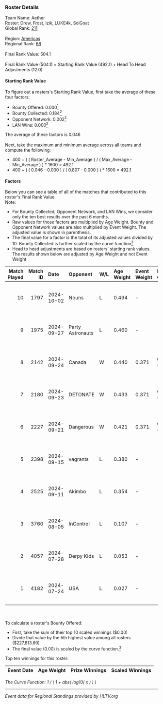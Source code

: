 ### Roster Details<br />
Team Name: Aether<br />
Roster: Drew, Frost, Izik, LUKE4k, SolGoat<br />
Global Rank: [211](../../standings_global_2025_01_16.md)<br />
<br />
Region: [Americas]( ../../standings_americas_2025_01_16.md)<br />
Regional Rank: [68]( ../../standings_americas_2025_01_16.md)<br />
<br />
Final Rank Value:  504.1<br />
<br />
Final Rank Value (504.1) = Starting Rank Value (492.1) + Head To Head Adjustments (12.0)<br />

#### Starting Rank Value<br />
To figure out a rosters's Starting Rank Value, first take the average of these four factors:<br />
- Bounty Offered: 0.000[<sup>1</sup>](#table2)
- Bounty Collected: 0.184[<sup>2</sup>](#table1)
- Opponent Network: 0.002[<sup>2</sup>](#table1)
- LAN Wins: 0.000[<sup>2</sup>](#table1)

The average of these factors is 0.046<br />
<br />
Next, take the maximum and minimum average across all teams and compute the following:<br />
- 400 + ( ( Roster_Average - Min_Average ) / ( Max_Average - Min_Average ) ) * 1600 = 492.1
- 400 + ( ( 0.046 - 0.000 ) / ( 0.807 - 0.000 ) ) * 1600 = 492.1


#### Factors<br />
Below you can see a table of all of the matches that contributed to this roster's Final Rank Value.<br />
Note:<br />

- For Bounty Collected, Opponent Network, and LAN Wins, we consider only the ten best results over the past 6 months.
- Raw values for those factors are multiplied by Age Weight. Bounty and Opponent Network values are also multiplied by Event Weight. The adjusted value is shown in parenthesis.
- The final value for a factor is the total of its adjusted values divided by 10. Bounty Collected is further scaled by the curve function[<sup>3</sup>](#curveFunction)
- Head to head adjustments are based on rosters' starting rank values. The results shown below are adjusted by Age Weight and not Event Weight
<span id="table1"></span><br />


| Match Played | Match ID | Date       | Opponent         | W/L | Age Weight | Event Weight | Bounty Collected | Opponent Network | LAN Wins  | H2H Adj. | Roster                               |
| -: | -: | :- | :- | :- | :- | :- | :- | :- | :- | -: | :- |
|           10 |     1797 | 2024-10-02 | Nouns            | L   | 0.494      | -            | -                | -                | -         |    -0.56 | Drew, Frost, Izik, LUKE4k, SolGoat   |
|            9 |     1975 | 2024-09-27 | Party Astronauts | L   | 0.460      | -            | -                | -                | -         |    -1.34 | AtomiK, Drew, Frost, LUKE4k, SolGoat |
|            8 |     2142 | 2024-09-24 | Canada           | W   | 0.440      | 0.371        | 0.002 (0.000)    | 0.065 (0.011)    | 0 (0.000) |     9.49 | AtomiK, Drew, Frost, LUKE4k, SolGoat |
|            7 |     2180 | 2024-09-23 | DETONATE         | W   | 0.433      | 0.371        | 0.000 (0.000)    | 0.033 (0.005)    | 0 (0.000) |     6.68 | AtomiK, Drew, Frost, LUKE4k, SolGoat |
|            6 |     2227 | 2024-09-21 | Dangerous        | W   | 0.421      | 0.371        | 0.000 (0.000)    | 0.000 (0.000)    | 0 (0.000) |     5.01 | AtomiK, Frost, Izik, LUKE4k, SolGoat |
|            5 |     2398 | 2024-09-15 | vagrants         | L   | 0.380      | -            | -                | -                | -         |    -2.45 | AtomiK, Drew, Frost, LUKE4k, SolGoat |
|            4 |     2525 | 2024-09-11 | Akimbo           | L   | 0.354      | -            | -                | -                | -         |    -2.37 | AtomiK, Drew, LUKE4k, RiFT, SolGoat  |
|            3 |     3760 | 2024-08-05 | InControl        | L   | 0.107      | -            | -                | -                | -         |    -0.98 | AtomiK, Frost, LUKE4k, RiFT, SolGoat |
|            2 |     4057 | 2024-07-28 | Derpy Kids       | L   | 0.053      | -            | -                | -                | -         |    -1.05 | AtomiK, Frost, LUKE4k, RiFT, SolGoat |
|            1 |     4182 | 2024-07-24 | USA              | L   | 0.027      | -            | -                | -                | -         |    -0.42 | AtomiK, Frost, LUKE4k, RiFT, SolGoat |

<br />
<span id="table2"></span><br />
To calculate a roster's Bounty Offered:<br />

- First, take the sum of their top 10 scaled winnings ($0.00)
- Divide that value by the 5th highest value among all rosters ($227,813.60)
- The final value (0.00) is scaled by the curve function.[<sup>3</sup>](#curveFunction)

Top ten winnings for this roster:<br />

| Event Date | Age Weight | Prize Winnings | Scaled Winnings |
| :- | -: | :- | :- |


<span id="curveFunction"></span>_The Curve Function: 1 / ( 1 + abs( log10( x ) ) )_<br />

---
_Event data for Regional Standings provided by HLTV.org_<br />
